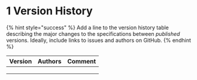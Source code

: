 # 1 Version History

{% hint style="success" %}
Add a line to the version history table describing the major changes to the specifications between _published_ versions. Ideally, include links to issues and authors on GitHub.
{% endhint %}

| Version | Authors | Comment |
| ------- | ------- | ------- |
|         |         |         |
|         |         |         |
|         |         |         |
